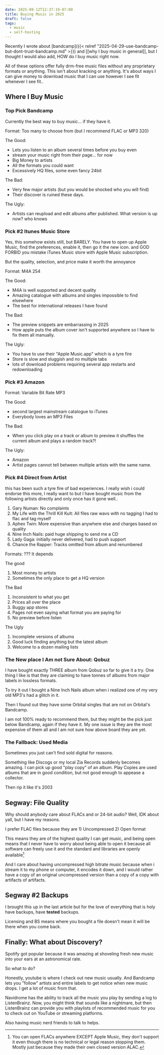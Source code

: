 ```yaml
---
date: 2025-09-12T12:37:19-07:00
title: Buying Music in 2025
draft: false
tags:
  - music
  - self-hosting
---
```


Recently I wrote about [bandcamp]({{< relref "2025-04-29-use-bandcamp-but-dont-trust-bandcamp.md" >}}) and [[why I buy music in general]], but I thought I would also add, HOW do I buy music right now.

All of these options offer fully drm-free music files without any proprietary formats or anything. This isn't about kracking or anything. It's about ways I can give money to download music that I can use however I see fit whenever I see fit..

## Where I Buy Music

### Top Pick Bandcamp

Currently the best way to buy music… if they have it.

Format: Too many to choose from (but I recommend FLAC or MP3 320)

The Good:

- Lets you listen to an album several times before you buy even
- stream your music right from their page… for now
- Big Money to artists
- All the formats you could want
- Excessively HQ files, some even fancy 24bit

The Bad:

- Very few major artists (but you would be shocked who you will find)
- Their discover is ruined these days.

The Ugly:

- Artists can reupload and edit albums after published. What version is up now? who knows

### Pick #2 Itunes Music Store

Yes, this somehow exists still, but BARELY. You have to open up Apple Music, find the preferences, enable it, then go it the new icon. and GOD FORBID you mistake iTunes Music store with Apple Music subscription.

But the quality, selection, and price make it worth the annoyance

Format: M4A 254

The Good:

- M4A is well supported and decent quality
- Amazing catalogue with albums and singles impossible to find elsewhere
- The best for international releases I have found

The Bad:

- The preview snippets are embarrassing in 2025
- How apple puts the album cover isn't supported anywhere so I have to fix them all manually.

The Ugly:

- You have to use their "Apple Music.app" which is a tyre fire
- Store is slow and sluggish and no multiple tabs
- lots of download problems requiring several app restarts and redownloading

### Pick #3 Amazon

Format: Variable Bit Rate MP3

The Good:

- second largest mainstream catalogue to iTunes
- Everybody loves an MP3 Files

The Bad:

- When you click play on a track or album to preview it shuffles the current album and plays a random track?!

The Ugly:

- Amazon
- Artist pages cannot tell between multiple artists with the same name.

### Pick #4 Direct from Artist

this has been such a tyre fire of bad experiences. I really wish i could endorse this more, I really want to but I have bought music from the following artists directly and only once has it gone well..

1. Gary Numan: No complaints
2. My Life with the Thrill Kill Kult: All files raw wavs with no tagging I had to flac and tag myself
3. Aphex Twin: More expensive than anywhere else and charges based on quality
4. Nine Inch Nails: paid huge shipping to send me a CD
5. Lady Gaga: initially never delivered, had to push support
6. Chance the Rapper: Tracks omitted from album and renumbered

Formats: ??? It depends

The good

1. Most money to artists
2. Sometimes the only place to get a HQ version

The Bad

1. Inconsistent to what you get
2. Prices all over the place
3. Buggy app stores
4. Pages not even saying what format you are paying for
5. No preview before listen

The Ugly

1. Incomplete versions of albums
2. Good luck finding anything but the latest album
3. Welcome to a dozen mailing lists

### The New place I Am not Sure About: Qobuz

I have bought exactly THREE album from Qobuz so far to give it a try. One thing I like is that they are claiming to have tonnes of albums from major labels in lossless formats.

To try it out I bought a Nine Inch Nails album when i realized one of my very old MP3's had a glitch in it.

Then I found out they have some Orbital singles that are not on Orbital's Bandcamp.

I am not 100% ready to recommend them, but they might be the pick just below Bandcamp, again if they have it. My one issue is they are the most expensive of them all and I am not sure how above board they are yet.

### The Fallback: Used Media

Sometimes you just can't find sold digital for reasons.

Something like Discogs or my local Zia Records suddenly becomes amazing. I can pick up good "play copy" of an album. Play Copies are used albums that are in good condition, but not good enough to appease a collector.

Then rip it like it's 2003

## Segway: File Quality

Why should anybody care about FLACs and or 24-bit audio?
Well, IDK about yall, but I have my reasons.

I prefer FLAC files because they are 1) Uncompressed 2) Open format

This means they are of the highest quality I can get music, and being open means that I never have to worry about being able to open it because all software can freely use it and the standard and libraries are openly available[^1]

And I care about having uncompressed high bitrate music because when i stream it to my phone or computer, it encodes it down, and I would rather have a copy of an original uncompressed version than a copy of a copy with artifacts of artifacts.

[^1]: You can open FLACs anywhere EXCEPT Apple Music, they don't support it even though there is no technical or legal reason stopping them. Mostly just because they made their own closed version ALAC.

## Segway #2 Backups

I brought this up in the last article but for the love of everything that is holy have backups, have **tested** backups.

Licensing and BS means where you bought a file doesn't mean it will be there when you come back.

## Finally: What about Discovery?

Spotify got popular because it was amazing at shoveling fresh new music into your ears at an astronomical rate.

So what to do?

Honestly, youtube is where I check out new music usually. And Bandcamp lets you "follow" artists and entire labels to get notice when new music drops. I get a lot of music from that.

Navidrome has the ability to track all the music you play by sending a log to ListenBrainz. Now, you might think that sounds like a nightmare, but then ListenBrainz can provide you with playlists of recommended music for you to check out on YouTube or streaming platforms.

Also having music nerd friends to talk to helps.
